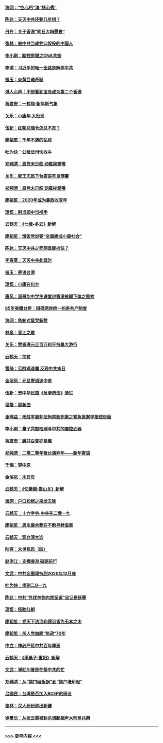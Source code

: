 #### [海网：“空心朽”演“核心秀”](../pages/nsc993/n11783874.md?t=01111733) 
#### [陈达：天灭中共还剩几步棋？](../pages/nsc993/n11783719.md?t=01111733) 
#### [丹丹：关于香港“明日大屿愿景”](../pages/nsc993/n11783273.md?t=01111733) 
#### [张林：被中共当成牲口奴役的中国人](../pages/nsc993/n11782397.md?t=01111733) 
#### [李小刚：脑控原理之DNA共振](../pages/nsc993/n11780962.md?t=01111733) 
#### [李清：习近平的唯一出路是解体中共](../pages/nsc993/n11780866.md?t=01111733) 
#### [振玉：炎黄巨难奇耻](../pages/nsc993/n11779632.md?t=01111733) 
#### [港人心声：不想看到宝岛成为第二个香港](../pages/nsc993/n11778817.md?t=01111733) 
#### [祝君安：一剪梅‧新年新气象](../pages/nsc993/n11776340.md?t=01111733) 
#### [关乐：小康年 大役现](../pages/nsc993/n11774213.md?t=01111733) 
#### [伍新：红朝总理令怎总不灵？](../pages/nsc993/n11770813.md?t=01111733) 
#### [廖祖笙：千年不遇的乱政](../pages/nsc993/n11770373.md?t=01111733) 
#### [吐为快：公检法司快收手](../pages/nsc993/n11770359.md?t=01111733) 
#### [郑纯清：恶党末日临 动辄挨掌嘴](../pages/nsc993/n11769912.md?t=01111733) 
#### [关乐：就王志民下台寄语有良港警](../pages/nsc993/n11769903.md?t=01111733) 
#### [郑纯清：恶党末日临 动辄挨掌嘴](../pages/nsc993/n11769356.md?t=01111733) 
#### [廖祖笙：2020年或为暴政收官年](../pages/nsc993/n11768216.md?t=01111733) 
#### [理悟：别当郎中当推手](../pages/nsc993/n11768243.md?t=01111733) 
#### [云鹤天：《七律▪冬云》新解](../pages/nsc993/n11768204.md?t=01111733) 
#### [廖祖笙：饿饭党说要“全面建成小康社会”](../pages/nsc993/n11767482.md?t=01111733) 
#### [陈达：天灭中共之罗网谁能挡住？](../pages/nsc993/n11767465.md?t=01111733) 
#### [李春草：天灭中共此其时](../pages/nsc993/n11767452.md?t=01111733) 
#### [振玉：寄语台湾](../pages/nsc993/n11767432.md?t=01111733) 
#### [理悟：小康在何方](../pages/nsc993/n11767394.md?t=01111733) 
#### [唐风：温哥华中学生课堂讲香港被踢下体之思考](../pages/nsc993/n11766848.md?t=01111733) 
#### [85岁美籍台侨：阻碍两岸统一的是共产制度](../pages/nsc993/n11765043.md?t=01111733) 
#### [海网：龟蛇对鼠哭新愁](../pages/nsc993/n11764895.md?t=01111733) 
#### [林泉：香江之歌](../pages/nsc993/n11764415.md?t=01111733) 
#### [关乐：赞香港元旦百万和平抗暴大游行](../pages/nsc993/n11764382.md?t=01111733) 
#### [云鹤天：扶贫](../pages/nsc993/n11764245.md?t=01111733) 
#### [雪绮：见群鸡退鹰  反观中共末日](../pages/nsc993/n11762112.md?t=01111733) 
#### [金浴凤：元旦寄语迷中帝](../pages/nsc993/n11761788.md?t=01111733) 
#### [伍新：贺中华民国《反渗透法》通过](../pages/nsc993/n11761994.md?t=01111733) 
#### [理悟：迎新曲](../pages/nsc993/n11761152.md?t=01111733) 
#### [谢燕益：杨胜军被非法拘禁致死案之紧急报案举报控告函](../pages/nsc993/n11756134.md?t=01111733) 
#### [李小刚：量子共振检测与中共的脑控武器](../pages/nsc993/n11754518.md?t=01111733) 
#### [祝君安：魔共百变亦是魔](../pages/nsc993/n11754469.md?t=01111733) 
#### [郑纯清：二零二零年散伙演弃年——新年寄语](../pages/nsc993/n11754195.md?t=01111733) 
#### [千瑞：望中原](../pages/nsc993/n11754159.md?t=01111733) 
#### [金浴凤：末日叹](../pages/nsc993/n11752359.md?t=01111733) 
#### [云鹤天：《忆秦娥‧娄山关》新解](../pages/nsc993/n11752348.md?t=01111733) 
#### [海网：户口松绑之来龙去脉](../pages/nsc993/n11752328.md?t=01111733) 
#### [云鹤天：十六字令‧中共在二零一九](../pages/nsc993/n11752305.md?t=01111733) 
#### [廖祖笙：周永康余孽在不断寻衅滋事](../pages/nsc993/n11751013.md?t=01111733) 
#### [云鹤天：观台湾大选](../pages/nsc993/n11751007.md?t=01111733) 
#### [陆客：末世民风（四）](../pages/nsc993/n11749203.md?t=01111733) 
#### [赵洪江：支撑香港 砥砺前行](../pages/nsc993/n11748482.md?t=01111733) 
#### [文武：中共妄图顽抗到2020年12月底](../pages/nsc993/n11748446.md?t=01111733) 
#### [吐为快：挥别二O一九](../pages/nsc993/n11748411.md?t=01111733) 
#### [陈达：中共“外扰神韵内禁圣诞”自证是妖孽](../pages/nsc993/n11748226.md?t=01111733) 
#### [理悟：怪胎红朝](../pages/nsc993/n11748206.md?t=01111733) 
#### [廖祖笙：党天下法治和德治皆为无本之木](../pages/nsc993/n11748135.md?t=01111733) 
#### [廖祖笙：杀人党血腥“执政”70年](../pages/nsc993/n11745144.md?t=01111733) 
#### [中立：神必严惩中共百年罪恶](../pages/nsc993/n11744970.md?t=01111733) 
#### [云鹤天：《采桑子‧重阳》新解](../pages/nsc993/n11744948.md?t=01111733) 
#### [文武：弹劾川普是在帮中共的忙](../pages/nsc993/n11744758.md?t=01111733) 
#### [郑纯清：从“挨门砸饭锅”到“挨户堵炉眼”](../pages/nsc993/n11744745.md?t=01111733) 
#### [吕锡民：台湾是否加入RCEP的研议](../pages/nsc993/n11744701.md?t=01111733) 
#### [张林：汉人纷纷逃出新疆](../pages/nsc993/n11743530.md?t=01111733) 
#### [徐曼沅：从张云雷被封杀想起相声大师吴兆南](../pages/nsc993/n11741816.md?t=01111733) 

----
#### [ >>> 更早内容 <<< ](../indexes/nsc993-earlier.md)
